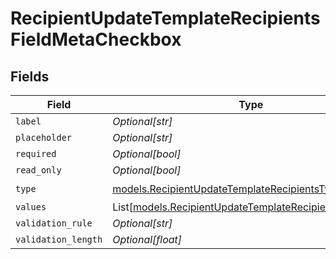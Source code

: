 # RecipientUpdateTemplateRecipientsFieldMetaCheckbox


## Fields

| Field                                                                                                              | Type                                                                                                               | Required                                                                                                           | Description                                                                                                        |
| ------------------------------------------------------------------------------------------------------------------ | ------------------------------------------------------------------------------------------------------------------ | ------------------------------------------------------------------------------------------------------------------ | ------------------------------------------------------------------------------------------------------------------ |
| `label`                                                                                                            | *Optional[str]*                                                                                                    | :heavy_minus_sign:                                                                                                 | N/A                                                                                                                |
| `placeholder`                                                                                                      | *Optional[str]*                                                                                                    | :heavy_minus_sign:                                                                                                 | N/A                                                                                                                |
| `required`                                                                                                         | *Optional[bool]*                                                                                                   | :heavy_minus_sign:                                                                                                 | N/A                                                                                                                |
| `read_only`                                                                                                        | *Optional[bool]*                                                                                                   | :heavy_minus_sign:                                                                                                 | N/A                                                                                                                |
| `type`                                                                                                             | [models.RecipientUpdateTemplateRecipientsTypeCheckbox](../models/recipientupdatetemplaterecipientstypecheckbox.md) | :heavy_check_mark:                                                                                                 | N/A                                                                                                                |
| `values`                                                                                                           | List[[models.RecipientUpdateTemplateRecipientsValue2](../models/recipientupdatetemplaterecipientsvalue2.md)]       | :heavy_minus_sign:                                                                                                 | N/A                                                                                                                |
| `validation_rule`                                                                                                  | *Optional[str]*                                                                                                    | :heavy_minus_sign:                                                                                                 | N/A                                                                                                                |
| `validation_length`                                                                                                | *Optional[float]*                                                                                                  | :heavy_minus_sign:                                                                                                 | N/A                                                                                                                |